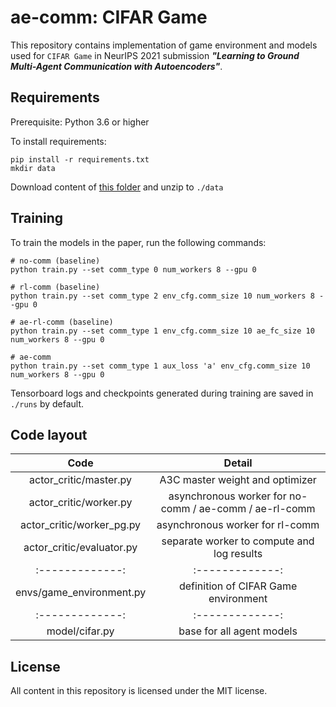 # ae-comm: CIFAR Game
This repository contains implementation of game environment and models used for `CIFAR Game`
in NeurIPS 2021 submission ***"Learning to Ground Multi-Agent Communication with Autoencoders"***.

## Requirements
Prerequisite: Python 3.6 or higher

To install requirements:
```setup
pip install -r requirements.txt
mkdir data
```

Download content of [this folder](https://drive.google.com/drive/folders/1COJttDgQluEfR9tP8Z2fMF48bDaqQakS?usp=sharing) and unzip to `./data`

## Training
To train the models in the paper, run the following commands:
```train
# no-comm (baseline)
python train.py --set comm_type 0 num_workers 8 --gpu 0

# rl-comm (baseline)
python train.py --set comm_type 2 env_cfg.comm_size 10 num_workers 8 --gpu 0

# ae-rl-comm (baseline)
python train.py --set comm_type 1 env_cfg.comm_size 10 ae_fc_size 10 num_workers 8 --gpu 0

# ae-comm
python train.py --set comm_type 1 aux_loss 'a' env_cfg.comm_size 10 num_workers 8 --gpu 0
```
Tensorboard logs and checkpoints generated during training are saved in `./runs` by default.

## Code layout

| Code          | Detail |
| :-------------: |:-------------:|
| actor_critic/master.py | A3C master weight and optimizer |
| actor_critic/worker.py | asynchronous worker for no-comm / ae-comm / ae-rl-comm |
| actor_critic/worker_pg.py | asynchronous worker for rl-comm |
| actor_critic/evaluator.py | separate worker to compute and log results |
| :-------------: |:-------------:|
| envs/game_environment.py | definition of CIFAR Game environment | 
| :-------------: |:-------------:|
| model/cifar.py | base for all agent models | 

## License
All content in this repository is licensed under the MIT license.
